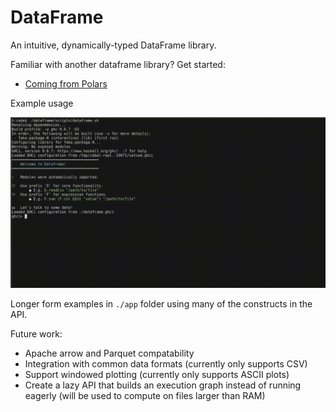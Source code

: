 # DataFrame

An intuitive, dynamically-typed DataFrame library.

Familiar with another dataframe library? Get started:
* [Coming from Polars](./docs/coming_from_polars.md)

Example usage

![Screencast of usage in GHCI](./static/example.gif)

Longer form examples in `./app` folder using many of the constructs in the API.

Future work:
* Apache arrow and Parquet compatability
* Integration with common data formats (currently only supports CSV)
* Support windowed plotting (currently only supports ASCII plots)
* Create a lazy API that builds an execution graph instead of running eagerly (will be used to compute on files larger than RAM)
